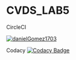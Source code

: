 # CVDS_LAB5

CircleCI

[![danielGomez1703](https://circleci.com/gh/danielGomez1703/CVDS_LAB6.svg?style=svg)](https://circleci.com/gh/danielGomez1703/workflows/CVDS_LAB6/tree/master)

Codacy
[![Codacy Badge](https://api.codacy.com/project/badge/Grade/7273f79c93a841839193dff7a3ee52b6)](https://www.codacy.com/manual/danielGomez1703/CVDS_LAB6?utm_source=github.com&amp;utm_medium=referral&amp;utm_content=danielGomez1703/CVDS_LAB6&amp;utm_campaign=Badge_Grade)

